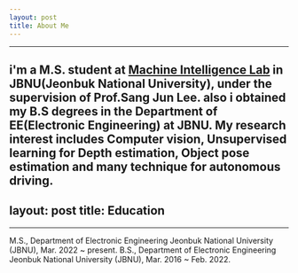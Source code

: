 ```yaml
---
layout: post
title: About Me
---
```

* * *
i'm a M.S. student at [Machine Intelligence Lab](https://sites.google.com/view/miljbnu) in JBNU(Jeonbuk National University), under the supervision of Prof.Sang Jun Lee. also i obtained my B.S degrees in the Department of EE(Electronic Engineering) at JBNU. My research interest includes Computer vision, Unsupervised learning for Depth estimation, Object pose estimation and many technique for autonomous driving.
---
layout: post
title: Education
---
* * *
M.S., Department of Electronic Engineering
Jeonbuk National University (JBNU), Mar. 2022 ~ present.
B.S., Department of Electronic Engineering
Jeonbuk National University (JBNU), Mar. 2016 ~ Feb. 2022.
